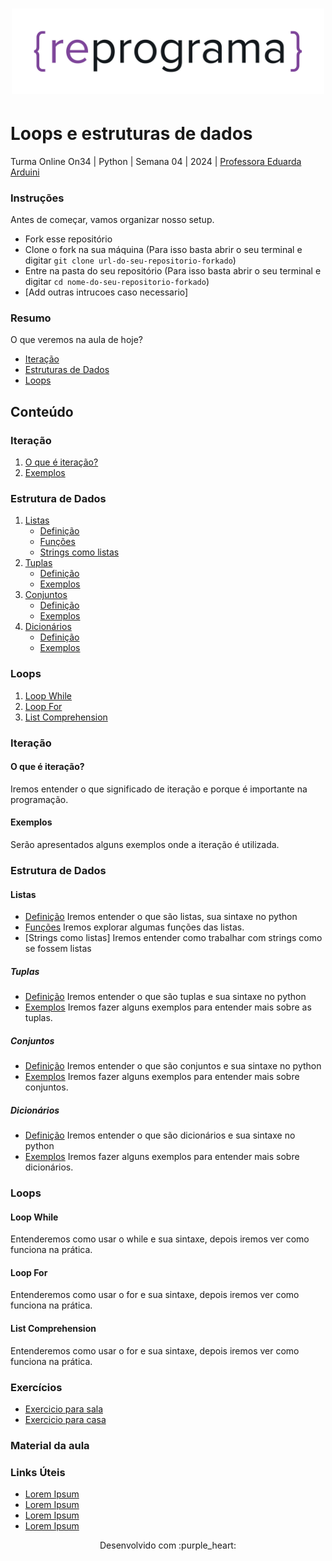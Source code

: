 <h1 align="center">
  <img src="assets/reprograma-fundos-claros.png" alt="logo reprograma" width="500">
</h1>

# Loops e estruturas de dados

Turma Online On34 | Python | Semana 04 | 2024 | <a href="https://www.linkedin.com/in/eduarda-g-arduini/" target="_blank" rel="noopener noreferrer">Professora Eduarda Arduini</a>

### Instruções
Antes de começar, vamos organizar nosso setup.
* Fork esse repositório 
* Clone o fork na sua máquina (Para isso basta abrir o seu terminal e digitar `git clone url-do-seu-repositorio-forkado`)
* Entre na pasta do seu repositório (Para isso basta abrir o seu terminal e digitar `cd nome-do-seu-repositorio-forkado`)
* [Add outras intrucoes caso necessario]

### Resumo
O que veremos na aula de hoje?
* [Iteração](#tema1)
* [Estruturas de Dados](#tema2)
* [Loops](#tema3)

## Conteúdo
### Iteração 
1. [O que é iteração?](#topico1)
2. [Exemplos](#topico2)
### Estrutura de Dados 
1. [Listas](#topico3)
   * [Definição](#subtopico1)
   * [Funções](#subtopico2)
   * [Strings como listas](#subtopico3)
2. [Tuplas](#topico4)
   * [Definição](#subtopico1)
   * [Exemplos](#subtopico2)
3. [Conjuntos](#topico5)
   * [Definição](#subtopico1)
   * [Exemplos](#subtopico2)
4. [Dicionários](#topico6)
   * [Definição](#subtopico1)
   * [Exemplos](#subtopico2)
   
### Loops
1. [Loop While](#topico6)
2. [Loop For](#topico7)
3. [List Comprehension](#topico8)

### Iteração 

#### O que é iteração?
Iremos entender o que significado de iteração e porque é importante na programação.

#### Exemplos
Serão apresentados alguns exemplos onde a iteração é utilizada.

### Estrutura de Dados
#### Listas
* [Definição](#subtopico1)
  Iremos entender o que são listas, sua sintaxe no python
* [Funções](#Subtopico2)
  Iremos explorar algumas funções das listas.
* [Strings como listas]
  Iremos entender como trabalhar com strings como se fossem listas

##### Tuplas
* [Definição](#subtopico1)
  Iremos entender o que são tuplas e sua sintaxe no python
* [Exemplos](#Subtopico2)
  Iremos fazer alguns exemplos para entender mais sobre as tuplas.

##### Conjuntos
* [Definição](#subtopico1)
  Iremos entender o que são conjuntos e sua sintaxe no python
* [Exemplos](#Subtopico2)
  Iremos fazer alguns exemplos para entender mais sobre conjuntos.
  
##### Dicionários
* [Definição](#subtopico1)
  Iremos entender o que são dicionários e sua sintaxe no python
* [Exemplos](#Subtopico2)
  Iremos fazer alguns exemplos para entender mais sobre dicionários.
  
### Loops
#### Loop While
Entenderemos como usar o while e sua sintaxe, depois iremos ver como funciona na prática.

#### Loop For
Entenderemos como usar o for e sua sintaxe, depois iremos ver como funciona na prática.

#### List Comprehension
Entenderemos como usar o for e sua sintaxe, depois iremos ver como funciona na prática.


### Exercícios 
* [Exercicio para sala](https://github.com/mflilian/repo-example/tree/main/exercicios/para-sala)
* [Exercicio para casa](https://github.com/mflilian/repo-example/tree/main/exercicios/para-casa)

### Material da aula 

### Links Úteis
- [Lorem Ipsum](https://www.lipsum.com/feed/html)
- [Lorem Ipsum](https://www.lipsum.com/feed/html)
- [Lorem Ipsum](https://www.lipsum.com/feed/html)
- [Lorem Ipsum](https://www.lipsum.com/feed/html)


<p align="center">
Desenvolvido com :purple_heart:  
</p>

